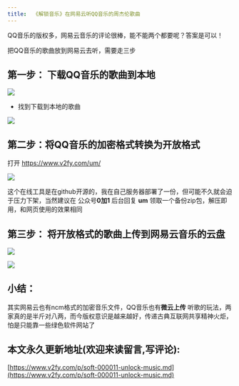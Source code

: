 ```yaml
---
title:  《解锁音乐》在网易云听QQ音乐的周杰伦歌曲
---
```


QQ音乐的版权多，网易云音乐的评论很棒，能不能两个都要呢？答案是可以！

把QQ音乐的歌曲放到网易云去听，需要走三步

## 第一步： 下载QQ音乐的歌曲到本地

![](https://www.v2fy.com/asset/soft-000011-unlock-music/001.png)

- 找到下载到本地的歌曲

![](https://www.v2fy.com/asset/soft-000011-unlock-music/002.png)


## 第二步：将QQ音乐的加密格式转换为开放格式

打开 https://www.v2fy.com/um/

![](https://www.v2fy.com/asset/soft-000011-unlock-music/003.gif)

这个在线工具是在github开源的，我在自己服务器部署了一份，但可能不久就会迫于压力下架，当然建议在 公众号**0加1** 后台回复 **um** 领取一个备份zip包，解压即用，和网页使用的效果相同

## 第三步： 将开放格式的歌曲上传到网易云音乐的云盘

![](https://www.v2fy.com/asset/soft-000011-unlock-music/004.gif)

![](https://www.v2fy.com/asset/soft-000011-unlock-music/005.gif)

## 小结：

其实网易云也有ncm格式的加密音乐文件，QQ音乐也有**微云上传** 听歌的玩法，两家真的是半斤对八两，而今版权意识是越来越好，传递古典互联网共享精神火炬，怕是只能靠一些绿色软件网站了


## 本文永久更新地址(欢迎来读留言,写评论):

[https://www.v2fy.com/p/soft-000011-unlock-music.md](https://www.v2fy.com/p/soft-000011-unlock-music.md)
